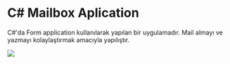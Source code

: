 # C# Mailbox Aplication

C#'da Form application kullanılarak yapılan bir uygulamadır. Mail almayı ve yazmayı kolaylaştırmak amacıyla yapılıştır.

<img src="https://github.com/bugradaryal/XyzMail/blob/master/Additional%20Files/İmages/mailbox.jpg">


